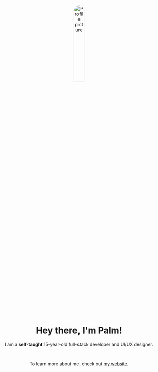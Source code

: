 <p align="center"><img width="25%" height="25%" alt="Profile picture" src="https://images.weserv.nl/?url=github.com/PalmDevs.png?h=400&w=400&fit=cover&mask=circle&maxage=1d" style="border-radius: 50%" /></p>
<h1 align="center">Hey there, I'm Palm!</h1>
<p align="center">I am a <strong>self-taught</strong> 15-year-old full-stack developer and UI/UX designer.</p>
<br>
<p align="center">To learn more about me, check out <a href="https://palmdevs.me">my website</a>.</p>